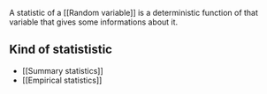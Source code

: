A statistic of a [[Random variable]] is a deterministic function of that variable that gives some informations about it.


## Kind of statististic
- [[Summary statistics]]
- [[Empirical statistics]]